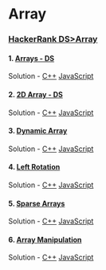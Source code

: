 # Array
### [HackerRank DS>Array](https://www.hackerrank.com/domains/data-structures/arrays)

#### 1. [Arrays - DS](https://www.hackerrank.com/challenges/arrays-ds) 

Solution - [C++](https://github.com/MaxySpark/HackerRank/blob/master/DS/Array/CPP/A1.cpp)
[JavaScript](https://github.com/MaxySpark/HackerRank/blob/master/DS/Array/JS/A1.js)

#### 2. [2D Array - DS](https://www.hackerrank.com/challenges/2d-array) 

Solution - [C++](https://github.com/MaxySpark/HackerRank/blob/master/DS/Array/CPP/A2.cpp)
[JavaScript](https://github.com/MaxySpark/HackerRank/blob/master/DS/Array/JS/A2.js)

#### 3. [Dynamic Array](https://www.hackerrank.com/challenges/dynamic-array) 

Solution - [C++](https://github.com/MaxySpark/HackerRank/blob/master/DS/Array/CPP/A3.cpp)
[JavaScript](https://github.com/MaxySpark/HackerRank/blob/master/DS/Array/JS/A3.js)

#### 4. [Left Rotation](https://www.hackerrank.com/challenges/array-left-rotation) 

Solution - [C++](https://github.com/MaxySpark/HackerRank/blob/master/DS/Array/CPP/A4.cpp)
[JavaScript](https://github.com/MaxySpark/HackerRank/blob/master/DS/Array/JS/A4.js)

#### 5. [Sparse Arrays](https://www.hackerrank.com/challenges/sparse-arrays) 

Solution - [C++](https://github.com/MaxySpark/HackerRank/blob/master/DS/Array/CPP/A5.cpp)
[JavaScript](https://github.com/MaxySpark/HackerRank/blob/master/DS/Array/JS/A5.js)

#### 6. [Array Manipulation](https://www.hackerrank.com/challenges/crush) 

Solution - [C++](https://github.com/MaxySpark/HackerRank/blob/master/DS/Array/CPP/A6.cpp)
[JavaScript](https://github.com/MaxySpark/HackerRank/blob/master/DS/Array/JS/A6.js)